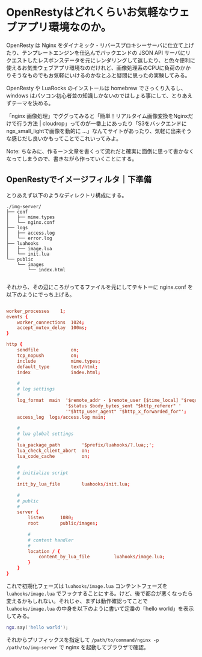 # OpenRestyはどれくらいお気軽なウェブアプリ環境なのか。

OpenResty は Nginx をダイナミック・リバースプロキシーサーバに仕立て上げたり、テンプレートエンジンを仕込んでバックエンドの JSON API サーバにリクエストしたレスポンスデータを元にレンダリングして返したり、と色々便利に使えるお気楽ウェブアプリ環境なのだけれど、画像処理系のCPUに負荷のかかりそうなものでもお気軽にいけるのかなとふと疑問に思ったの実験してみる。

OpenResty や LuaRocks のインストールは homebrew でさっくり入るし、windows はパソコン初心者並の知識しかないのではしょる事にして、とりあえずテーマを決める。

「nginx 画像処理」でググってみると「簡単！リアルタイム画像変換をNginxだけで行う方法 | cloudrop」ってのが一番上にあったり「S3をバックエンドにngx_small_lightで画像を動的に ...」なんてサイトがあったり、気軽に出来そうな感じだし良いかもってことでこれいってみよ。

Note: ちなみに、作るー＞文章を書くって流れだと確実に面倒に思って書かなくなってしまうので、書きながら作っていくことにする。


## OpenRestyでイメージフィルタ｜下準備

とりあえず以下のようなディレクトリ構成にする。

```
./img-server/
├── conf
│   ├── mime.types
│   └── nginx.conf
├── logs
│   ├── access.log
│   └── error.log
├── luahooks
│   ├── image.lua
│   └── init.lua
└── public
    └── images
        └── index.html


```

それから、その辺にころがってるファイルを元にしてテキトーに nginx.conf を以下のようにでっち上げる。

```nginx.conf

worker_processes    1;
events {
    worker_connections  1024;
    accept_mutex_delay  100ms;
}

http {
    sendfile            on;
    tcp_nopush          on;
    include             mime.types;
    default_type        text/html;
    index               index.html;
    
    #
    # log settings
    #
    log_format  main  '$remote_addr - $remote_user [$time_local] "$request" '
                      '$status $body_bytes_sent "$http_referer" '
                      '"$http_user_agent" "$http_x_forwarded_for"';
    access_log  logs/access.log main;
    
    # 
    # lua global settings
    #
    lua_package_path        '$prefix/luahooks/?.lua;;';
    lua_check_client_abort  on;
    lua_code_cache          on;
    
    #
    # initialize script
    #
    init_by_lua_file        luahooks/init.lua;
    
    #
    # public
    #
    server {
        listen      1080;
        root        public/images;
        
        #
        # content handler
        #
        location / {
            content_by_lua_file         luahooks/image.lua;
        }
    }
}

```

これで初期化フェーズは `luahooks/image.lua` コンテントフェーズを `luahooks/image.lua` でフックすることにする。けど、後で都合が悪くなったら変えるかもしれない。それじゃ、まずは動作確認ってことで `luahooks/image.lua` の中身を以下のように書いて定番の「hello world」を表示してみる。

```image.lua
ngx.say('hello world');
```

それからプリフィックスを指定して `/path/to/command/nginx -p /path/to/img-server` で nginx を起動してブラウザで確認。

